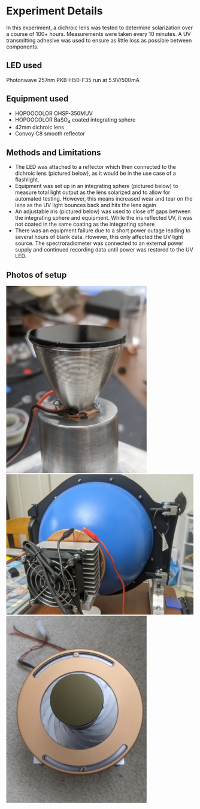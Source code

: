 # Experiment Details
In this experiment, a dichroic lens was tested to determine solarization over a course of 100+ hours. Measurements were taken every 10 minutes. A UV transmitting adhesive was used to ensure as little loss as possible between components.

## LED used
Photonwave 257nm PKB-H50-F35 run at 5.9V/500mA

## Equipment used
- HOPOOCOLOR OHSP-350MUV
- HOPOOCOLOR BaSO<sub>4</sub> coated integrating sphere
- 42mm dichroic lens
- Convoy C8 smooth reflector

## Methods and Limitations
- The LED was attached to a reflector which then connected to the dichroic lens (pictured below), as it would be in the use case of a flashlight.
- Equipment was set up in an integrating sphere (pictured below) to measure total light output as the lens solarized and to allow for automated testing. However, this means increased wear and tear on the lens as the UV light bounces back and hits the lens again
- An adjustable iris (pictured below) was used to close off gaps between the integrating sphere and equipment. While the iris reflected UV, it was not coated in the same coating as the integrating sphere
- There was an equipment failure due to a short power outage leading to several hours of blank data. However, this only affected the UV light source. The spectroradiometer was connected to an external power supply and continued recording data until power was restored to the UV LED.

## Photos of setup
<img src="static/UCxjsaS.jpeg" alt="UV LED attached to reflector and dichroic" height="500"/>
<img src="static/i3rtdYZ.jpeg" alt="Integrating sphere and equipment" width="500"/>
<img src="static/fblMZy4.jpeg" alt="adjustable iris showing equipment that would go inside integrating sphere" height="500"/>